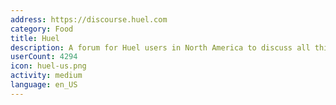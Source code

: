 ```yaml
---
address: https://discourse.huel.com
category: Food
title: Huel
description: A forum for Huel users in North America to discuss all things Huel!
userCount: 4294
icon: huel-us.png
activity: medium
language: en_US
---
```

